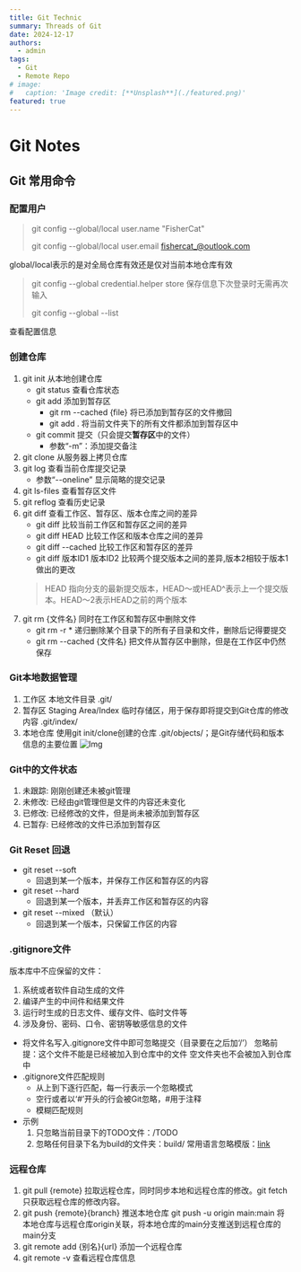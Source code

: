 ```yaml
---
title: Git Technic
summary: Threads of Git 
date: 2024-12-17
authors:
  - admin
tags:
  - Git
  - Remote Repo
# image:
#   caption: 'Image credit: [**Unsplash**](./featured.png)'
featured: true
---
```

# Git Notes

## Git 常用命令
### 配置用户
> git config --global/local user.name "FisherCat"
> 
> git config --global/local user.email fishercat_@outlook.com
> 
global/local表示的是对全局仓库有效还是仅对当前本地仓库有效

> git config --global credential.helper store
> 保存信息下次登录时无需再次输入
> 
>  git config --global --list
> 
查看配置信息

### 创建仓库

1. git init  从本地创建仓库
    - git status 查看仓库状态
    - git add  添加到暂存区
        - git rm --cached {file} 将已添加到暂存区的文件撤回
        - git add . 将当前文件夹下的所有文件都添加到暂存区中
    - git commit 提交（只会提交**暂存区**中的文件）
        - 参数“-m”：添加提交备注
2. git clone  从服务器上拷贝仓库
3. git log  查看当前仓库提交记录
    - 参数“--oneline” 显示简略的提交记录
4. git ls-files  查看暂存区文件
5. git reflog  查看历史记录
6. git diff  查看工作区、暂存区、版本仓库之间的差异
    - git diff  比较当前工作区和暂存区之间的差异
    - git diff HEAD 比较工作区和版本仓库之间的差异
    - git diff --cached 比较工作区和暂存区的差异
    - git diff 版本ID1 版本ID2 比较两个提交版本之间的差异,版本2相较于版本1做出的更改
    > HEAD 指向分支的最新提交版本，HEAD～或HEAD^表示上一个提交版本。HEAD～2表示HEAD之前的两个版本
7. git rm {文件名}  同时在工作区和暂存区中删除文件
    - git rm -r *  递归删除某个目录下的所有子目录和文件，删除后记得要提交
    - git rm --cached {文件名}  把文件从暂存区中删除，但是在工作区中仍然保存
### Git本地数据管理

1. 工作区
    本地文件目录 .git/
2. 暂存区 Staging Area/Index
    临时存储区，用于保存即将提交到Git仓库的修改内容 .git/index/
3. 本地仓库
    使用git init/clone创建的仓库 .git/objects/；是Git存储代码和版本信息的主要位置
![Img](/Git/img-20240409211148.png)
    
### Git中的文件状态

1. 未跟踪: 刚刚创建还未被git管理
2. 未修改: 已经由git管理但是文件的内容还未变化
3. 已修改: 已经修改的文件，但是尚未被添加到暂存区
4. 已暂存: 已经修改的文件已添加到暂存区

### Git Reset 回退
- git reset --soft
    - 回退到某一个版本，并保存工作区和暂存区的内容
- git reset --hard
    - 回退到某一个版本，并丢弃工作区和暂存区的内容
- git reset --mixed （默认）
    - 回退到某一个版本，只保留工作区的内容

### .gitignore文件
版本库中不应保留的文件：
1. 系统或者软件自动生成的文件
2. 编译产生的中间件和结果文件
3. 运行时生成的日志文件、缓存文件、临时文件等
4. 涉及身份、密码、口令、密钥等敏感信息的文件
- 将文件名写入.gitignore文件中即可忽略提交（目录要在之后加‘/’）
忽略前提：这个文件不能是已经被加入到仓库中的文件
空文件夹也不会被加入到仓库中
- .gitignore文件匹配规则
    - 从上到下逐行匹配，每一行表示一个忽略模式
    - 空行或者以‘#’开头的行会被Git忽略，#用于注释
    - 模糊匹配规则
- 示例
    1. 只忽略当前目录下的TODO文件：/TODO
    2. 忽略任何目录下名为build的文件夹：build/
常用语言忽略模版：[link](https://github.com/github/gitignore)

### 远程仓库
1. git pull {remote}  拉取远程仓库，同时同步本地和远程仓库的修改。git fetch只获取远程仓库的修改内容。
2. git push {remote}{branch}  推送本地仓库
    git push -u origin main:main 将本地仓库与远程仓库origin关联，将本地仓库的main分支推送到远程仓库的main分支
3. git remote add {别名}{url}  添加一个远程仓库
4. git remote -v 查看远程仓库信息